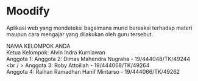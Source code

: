 # Moodify
Aplikasi web yang mendeteksi bagaimana murid bereaksi terhadap materi maupun cara mengajar yang dilakukan oleh guru tersebut. <br/>

NAMA KELOMPOK ANDA  <br/>
Ketua Kelompok: Alvin Indra Kurniawan  <br/>
Anggota 1:
Anggota 2:  Dimas Mahendra Nugraha - 19/444048/TK/49244 <br / >
Anggota 3: Roby Attoillah - 19/444068/TK/49264  <br/>
Anggota 4: Raihan Ramadhan Hanif Mintarso - 19/444066/TK/49262 <br/>